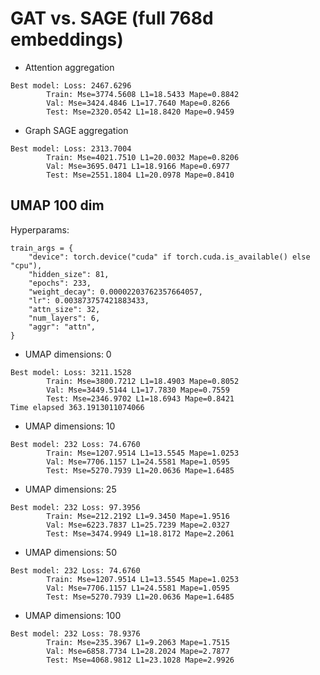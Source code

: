 # GAT vs. SAGE (full 768d embeddings)

* Attention aggregation
```
Best model: Loss: 2467.6296
        Train: Mse=3774.5608 L1=18.5433 Mape=0.8842
        Val: Mse=3424.4846 L1=17.7640 Mape=0.8266
        Test: Mse=2320.0542 L1=18.8420 Mape=0.9459
```

* Graph SAGE aggregation
```
Best model: Loss: 2313.7004
        Train: Mse=4021.7510 L1=20.0032 Mape=0.8206
        Val: Mse=3695.0471 L1=18.9166 Mape=0.6977
        Test: Mse=2551.1804 L1=20.0978 Mape=0.8410
```

## UMAP 100 dim

Hyperparams:
```
train_args = {
    "device": torch.device("cuda" if torch.cuda.is_available() else "cpu"),
    "hidden_size": 81,
    "epochs": 233,
    "weight_decay": 0.00002203762357664057,
    "lr": 0.003873757421883433,
    "attn_size": 32,
    "num_layers": 6,
    "aggr": "attn",
}
```

* UMAP dimensions: 0
```
Best model: Loss: 3211.1528
        Train: Mse=3800.7212 L1=18.4903 Mape=0.8052
        Val: Mse=3449.5144 L1=17.7830 Mape=0.7559
        Test: Mse=2346.9702 L1=18.6943 Mape=0.8421
Time elapsed 363.1913011074066
```

* UMAP dimensions: 10
```
Best model: 232 Loss: 74.6760
        Train: Mse=1207.9514 L1=13.5545 Mape=1.0253
        Val: Mse=7706.1157 L1=24.5581 Mape=1.0595
        Test: Mse=5270.7939 L1=20.0636 Mape=1.6485
```

* UMAP dimensions: 25
```
Best model: 232 Loss: 97.3956
        Train: Mse=212.2192 L1=9.3450 Mape=1.9516
        Val: Mse=6223.7837 L1=25.7239 Mape=2.0327
        Test: Mse=3474.9949 L1=18.8172 Mape=2.2061
```

* UMAP dimensions: 50
```
Best model: 232 Loss: 74.6760
        Train: Mse=1207.9514 L1=13.5545 Mape=1.0253
        Val: Mse=7706.1157 L1=24.5581 Mape=1.0595
        Test: Mse=5270.7939 L1=20.0636 Mape=1.6485
```


* UMAP dimensions: 100
```
Best model: 232 Loss: 78.9376
        Train: Mse=235.3967 L1=9.2063 Mape=1.7515
        Val: Mse=6858.7734 L1=28.2024 Mape=2.7877
        Test: Mse=4068.9812 L1=23.1028 Mape=2.9926
```


